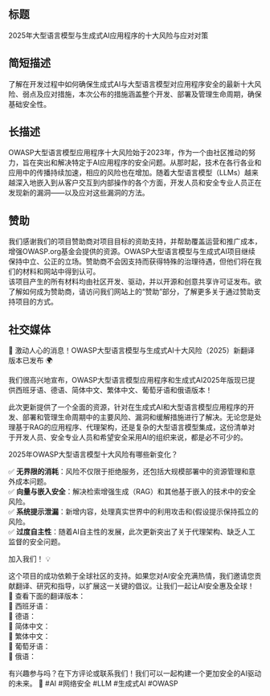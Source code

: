 ## 标题  
2025年大型语言模型与生成式AI应用程序的十大风险与应对对策  

## 简短描述  
了解在开发过程中如何确保生成式AI与大型语言模型对应用程序安全的最新十大风险、弱点及应对措施，本次公布的措施涵盖整个开发、部署及管理生命周期，确保基础安全性。  

## 长描述  
OWASP大型语言模型应用程序十大风险始于2023年，作为一个由社区推动的努力，旨在突出和解决特定于AI应用程序的安全问题。从那时起，技术在各行各业和应用中的传播持续加速，相应的风险也在增加。随着大型语言模型（LLMs）越来越深入地嵌入到从客户交互到内部操作的各个方面，开发人员和安全专业人员正在发现新的漏洞——以及应对这些漏洞的方法。  

## 赞助  
我们感谢我们的项目赞助商对项目目标的资助支持，并帮助覆盖运营和推广成本，增强OWASP.org基金会提供的资源。OWASP大型语言模型与生成式AI项目继续保持中立、公正的立场。赞助商不会因支持而获得特殊的治理待遇，但他们将在我们的材料和网站中得到认可。  
该项目产生的所有材料均由社区开发、驱动，并以开源和创意共享许可证发布。欲了解如何成为赞助商，请访问我们网站上的“赞助”部分，了解更多关于通过赞助支持项目的方式。  

## 社交媒体  
🚀 激动人心的消息！OWASP大型语言模型与生成式AI十大风险（2025）新翻译版本已发布 🌍  

我们很高兴地宣布，OWASP大型语言模型应用程序和生成式AI2025年版现已提供西班牙语、德语、简体中文、繁体中文、葡萄牙语和俄语版本！  

此次更新提供了一个全面的资源，针对在生成式AI和大型语言模型应用程序的开发、部署和管理生命周期中的主要风险、漏洞和缓解措施进行了解决。无论您是处理基于RAG的应用程序、代理架构，还是复杂的大型语言模型集成，这份清单对于开发人员、安全专业人员和希望安全采用AI的组织来说，都是必不可少的。  

2025年OWASP大型语言模型十大风险有哪些新变化？  

✅ **无界限的消耗**：风险不仅限于拒绝服务，还包括大规模部署中的资源管理和意外成本问题。  
✅ **向量与嵌入安全**：解决检索增强生成（RAG）和其他基于嵌入的技术中的安全风险。  
✅ **系统提示泄漏**：新增内容，处理真实世界中的利用攻击和{假设提示保持孤立的风险。  
✅ **过度自主性**：随着AI自主性的发展，此次更新突出了关于代理架构、缺乏人工监督的安全问题。  

加入我们！ 💡  

这个项目的成功依赖于全球社区的支持。如果您对AI安全充满热情，我们邀请您贡献翻译、研究和指导，以扩展这一关键的倡议。让我们一起让AI安全惠及全球！  
📢 查看下面的翻译版本：  
 🔗 西班牙语：  
 🔗 德语：  
 🔗 简体中文：  
 🔗 繁体中文：  
 🔗 葡萄牙语：  
 🔗 俄语：  

有兴趣参与吗？在下方评论或联系我们！我们可以一起构建一个更加安全的AI驱动的未来。 💙 #AI #网络安全 #LLM #生成式AI #OWASP

